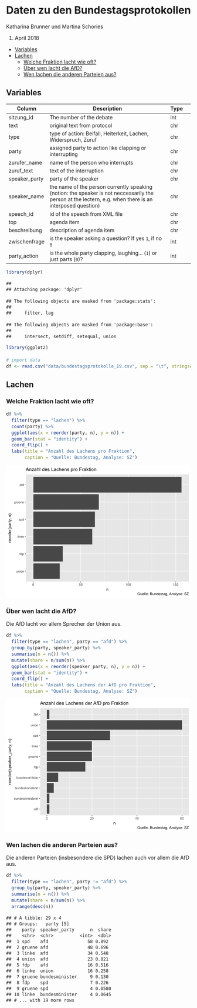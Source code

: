 Daten zu den Bundestagsprotokollen
================
Katharina Brunner und Martina Schories
1.  April 2018

-   [Variables](#variables)
-   [Lachen](#lachen)
    -   [Welche Fraktion lacht wie oft?](#welche-fraktion-lacht-wie-oft)
    -   [Über wen lacht die AfD?](#über-wen-lacht-die-afd)
    -   [Wen lachen die anderen Parteien aus?](#wen-lachen-die-anderen-parteien-aus)

Variables
---------

<table style="width:100%;">
<colgroup>
<col width="8%" />
<col width="81%" />
<col width="7%" />
<col width="3%" />
</colgroup>
<thead>
<tr class="header">
<th>Column</th>
<th>Description</th>
<th>Type</th>
<th></th>
</tr>
</thead>
<tbody>
<tr class="odd">
<td>sitzung_id</td>
<td>The number of the debate</td>
<td>int</td>
<td></td>
</tr>
<tr class="even">
<td>text</td>
<td>original text from protocol</td>
<td>chr</td>
<td></td>
</tr>
<tr class="odd">
<td>type</td>
<td>type of action: Beifall, Heiterkeit, Lachen, Widerspruch, Zuruf</td>
<td>chr</td>
<td></td>
</tr>
<tr class="even">
<td>party</td>
<td>assigned party to action like clapping or interrupting</td>
<td>chr</td>
<td></td>
</tr>
<tr class="odd">
<td>zurufer_name</td>
<td>name of the person who interrupts</td>
<td>chr</td>
<td></td>
</tr>
<tr class="even">
<td>zuruf_text</td>
<td>text of the interruption</td>
<td>chr</td>
<td></td>
</tr>
<tr class="odd">
<td>speaker_party</td>
<td>party of the speaker</td>
<td>chr</td>
<td></td>
</tr>
<tr class="even">
<td>speaker_name</td>
<td>the name of the person currently speaking (notion: the speaker is not neccessarily the person at the lectern, e.g. when there is an interposed question)</td>
<td>chr</td>
<td></td>
</tr>
<tr class="odd">
<td>speech_id</td>
<td>id of the speech from XML file</td>
<td>chr</td>
<td></td>
</tr>
<tr class="even">
<td>top</td>
<td>agenda item</td>
<td>chr</td>
<td></td>
</tr>
<tr class="odd">
<td>beschreibung</td>
<td>description of agenda item</td>
<td>chr</td>
<td></td>
</tr>
<tr class="even">
<td>zwischenfrage</td>
<td>is the speaker asking a question? If yes <code>1</code>, if no <code>0</code></td>
<td>int</td>
<td></td>
</tr>
<tr class="odd">
<td>party_action</td>
<td>is the whole party clapping, laughing... (<code>1</code>) or just parts (<code>0</code>)?</td>
<td>int</td>
<td></td>
</tr>
</tbody>
</table>

``` r
library(dplyr)
```

    ## 
    ## Attaching package: 'dplyr'

    ## The following objects are masked from 'package:stats':
    ## 
    ##     filter, lag

    ## The following objects are masked from 'package:base':
    ## 
    ##     intersect, setdiff, setequal, union

``` r
library(ggplot2)

# import data
df <- read.csv("data/bundestagsprotokolle_19.csv", sep = "\t", stringsAsFactors = F)
```

Lachen
------

### Welche Fraktion lacht wie oft?

``` r
df %>% 
  filter(type == "lachen") %>% 
  count(party) %>% 
  ggplot(aes(x = reorder(party, n), y = n)) +
  geom_bar(stat = "identity") +
  coord_flip() +
  labs(title = "Anzahl des Lachens pro Fraktion",
       caption = "Quelle: Bundestag, Analyse: SZ")
```

![](readme_files/figure-markdown_github/unnamed-chunk-2-1.png)

### Über wen lacht die AfD?

Die AfD lacht vor allem Sprecher der Union aus.

``` r
df %>% 
  filter(type == "lachen", party == "afd") %>% 
  group_by(party, speaker_party) %>% 
  summarise(n = n()) %>% 
  mutate(share = n/sum(n)) %>% 
  ggplot(aes(x = reorder(speaker_party, n), y = n)) +
  geom_bar(stat = "identity") +
  coord_flip() +
  labs(title = "Anzahl des Lachens der AfD pro Fraktion",
       caption = "Quelle: Bundestag, Analyse: SZ")
```

![](readme_files/figure-markdown_github/unnamed-chunk-3-1.png)

### Wen lachen die anderen Parteien aus?

Die anderen Parteien (insbesondere die SPD) lachen auch vor allem die AfD aus.

``` r
df %>% 
  filter(type == "lachen", party != "afd") %>% 
  group_by(party, speaker_party) %>% 
  summarise(n = n()) %>% 
  mutate(share = n/sum(n)) %>% 
  arrange(desc(n))
```

    ## # A tibble: 29 x 4
    ## # Groups:   party [5]
    ##    party  speaker_party      n  share
    ##    <chr>  <chr>          <int>  <dbl>
    ##  1 spd    afd               58 0.892 
    ##  2 gruene afd               48 0.696 
    ##  3 linke  afd               34 0.548 
    ##  4 union  afd               23 0.821 
    ##  5 fdp    afd               16 0.516 
    ##  6 linke  union             16 0.258 
    ##  7 gruene bundesminister     9 0.130 
    ##  8 fdp    spd                7 0.226 
    ##  9 gruene spd                4 0.0580
    ## 10 linke  bundesminister     4 0.0645
    ## # ... with 19 more rows
